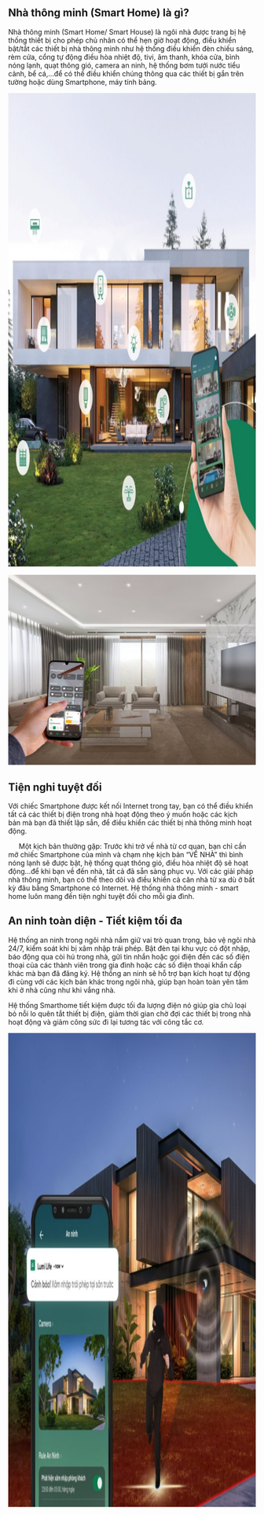 ﻿## **Nhà thông minh (Smart Home) là gì?**
Nhà thông minh (Smart Home/ Smart House) là ngôi nhà được trang bị hệ thống thiết bị cho phép chủ nhân có thể hẹn giờ hoạt động, điều khiển bật/tắt các thiết bị nhà thông minh như hệ thống điều khiển đèn chiếu sáng, rèm cửa, cổng tự động điều hòa nhiệt độ, tivi, âm thanh, khóa cửa, bình nóng lạnh, quạt thông gió, camera an ninh, hệ thống bơm tưới nước tiểu cảnh, bể cá,...để có thể điều khiển chúng thông qua các thiết bị gắn trên tường hoặc dùng Smartphone, máy tính bảng.

[](http://lumi.vn/Tin-tuc-lumi-11-325-nha-thong-minh-smart-home-la-gi.html)

![Nhà thông minh (smart home) là gì?](Aspose.Words.1d0385e6-2c05-4320-992e-80d27b78aee9.001.jpeg)[](http://lumi.vn/Tin-tuc-lumi-11-325-nha-thong-minh-smart-home-la-gi.html)

![Nhà thông minh Lumi tiên nghi tuyệt đối](Aspose.Words.1d0385e6-2c05-4320-992e-80d27b78aee9.002.jpeg)[](https://lumi.vn/den-led-thong-minh/)
## **Tiện nghi tuyệt đối**
[](https://lumi.vn/danh-muc-san-pham/den-led-thong-minh/)

Với chiếc Smartphone được kết nối Internet trong tay, bạn có thể điều khiển tất cả các thiết bị điện trong nhà hoạt động theo ý muốn hoặc các kịch bản mà bạn đã thiết lập sẳn, để điều khiển các thiết bị nhà thông minh hoạt động.

`   `Một kịch bản thường gặp: Trước khi trở về nhà từ cơ quan, bạn chỉ cần mở chiếc Smartphone của mình và chạm nhẹ kịch bản “VỀ NHÀ” thì bình nóng lạnh sẽ được bật, hệ thống quạt thông gió, điều hòa nhiệt độ sẽ hoạt động…để khi bạn về đến nhà, tất cả đã sẵn sàng phục vụ. Với các giải pháp nhà thông minh, bạn có thể theo dõi và điều khiển cả căn nhà từ xa dù ở bất kỳ đâu bằng Smartphone có Internet. Hệ thống nhà thông minh - smart home luôn mang đến tiện nghi tuyệt đối cho mỗi gia đình.

## **An ninh toàn diện - Tiết kiệm tối đa**
Hệ thống an ninh trong ngôi nhà nắm giữ vai trò quan trọng, bảo vệ ngôi nhà 24/7, kiểm soát khi bị xâm nhập trái phép. Bật đèn tại khu vực có đột nhập, báo động qua còi hú trong nhà, gửi tin nhắn hoặc gọi điện đến các số điện thoại của các thành viên trong gia đình hoặc các số điện thoại khẩn cấp khác mà bạn đã đăng ký. Hệ thống an ninh sẽ hỗ trợ bạn kích hoạt tự động đi cùng với các kịch bản khác trong ngôi nhà, giúp bạn hoàn toàn yên tâm khi ở nhà cũng như khi vắng nhà. 

Hệ thống Smarthome tiết kiệm được tối đa lượng điện nó giúp gia chủ loại bỏ nỗi lo quên tắt thiết bị điện, giảm thời gian chờ đợi các thiết bị trong nhà hoạt động và giảm công sức đi lại tương tác với công tắc cơ.

![Nhà thông minh Lumi đảm bảo an toàn an ninh](Aspose.Words.1d0385e6-2c05-4320-992e-80d27b78aee9.003.jpeg)[](https://lumi.vn/ai-camera-thong-minh-an-ninh-chong-trom/)
